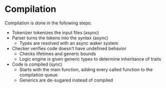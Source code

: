 # Compilation

Compilation is done in the following steps:
- Tokenizer tokenizes the input files (async)
- Parser turns the tokens into the syntax (async)
  - Types are resolved with an async waker system
- Checker verifies code doesn't have undefined behavior
  - Checks lifetimes and generic bounds
  - Logic engine is given generic types to determine inheritance of traits
- Code is compiled (sync)
  - Starts with the main function, adding every called function to the compilation queue
  - Generics are de-sugared instead of compiled